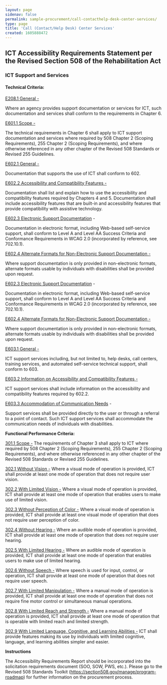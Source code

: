 ```yaml
---
layout: page 
sidenav: false 
permalink: sample-procurement/call-contacthelp-desk-center-services/
type: page
title: 'Call (Contact/Help Desk) Center Services'
created: 1605888472
---
```


## **ICT Accessibility Requirements Statement per the Revised Section 508 of the Rehabilitation Act**

### **ICT Support and Services**

#### **Technical Criteria:**

[E208.1 General -][1]

Where an agency provides support documentation or services for ICT, such documentation and services shall conform to the requirements in Chapter 6.

[E601.1 Scope -][1]

The technical requirements in Chapter 6 shall apply to ICT support documentation and services where required by 508 Chapter 2 (Scoping Requirements), 255 Chapter 2 (Scoping Requirements), and where otherwise referenced in any other chapter of the Revised 508 Standards or Revised 255 Guidelines.

[E602.1 General -][2]

Documentation that supports the use of ICT shall conform to 602.

[E602.2 Accessibility and Compatibility Features -][2]

Documentation shall list and explain how to use the accessibility and compatibility features required by Chapters 4 and 5. Documentation shall include accessibility features that are built-in and accessibility features that provide compatibility with assistive technology.

[E602.3 Electronic Support Documentation][2] -

Documentation in electronic format, including Web-based self-service support, shall conform to Level A and Level AA Success Criteria and Conformance Requirements in WCAG 2.0 (incorporated by reference, see 702.10.1).

[E602.4 Alternate Formats for Non-Electronic Support Documentation -][2]

Where support documentation is only provided in non-electronic formats, alternate formats usable by individuals with disabilities shall be provided upon request.

[E602.3 Electronic Support Documentation][3] -

Documentation in electronic format, including Web-based self-service support, shall conform to Level A and Level AA Success Criteria and Conformance Requirements in WCAG 2.0 (incorporated by reference, see 702.10.1).

[E602.4 Alternate Formats for Non-Electronic Support Documentation -][3]

Where support documentation is only provided in non-electronic formats, alternate formats usable by individuals with disabilities shall be provided upon request.

[E603.1 General -][4]

ICT support services including, but not limited to, help desks, call centers, training services, and automated self-service technical support, shall conform to 603.

[E603.2 Information on Accessibility and Compatibility Features -][4]

ICT support services shall include information on the accessibility and compatibility features required by 602.2.

[E603.3 Accommodation of Communication Needs][4] -

Support services shall be provided directly to the user or through a referral to a point of contact. Such ICT support services shall accommodate the communication needs of individuals with disabilities.

**Functional Performance Criteria:**

[301.1 Scope -][5] The requirements of Chapter 3 shall apply to ICT where required by 508 Chapter 2 (Scoping Requirements), 255 Chapter 2 (Scoping Requirements), and where otherwise referenced in any other chapter of the Revised 508 Standards or Revised 255 Guidelines.

[302.1 Without Vision -][6] Where a visual mode of operation is provided, ICT shall provide at least one mode of operation that does not require user vision.

[302.2 With Limited Vision -][6] Where a visual mode of operation is provided, ICT shall provide at least one mode of operation that enables users to make use of limited vision.

[302.3 Without Perception of Color -][6] Where a visual mode of operation is provided, ICT shall provide at least one visual mode of operation that does not require user perception of color.

[302.4 Without Hearing -][6] Where an audible mode of operation is provided, ICT shall provide at least one mode of operation that does not require user hearing.

[302.5 With Limited Hearing -][6] Where an audible mode of operation is provided, ICT shall provide at least one mode of operation that enables users to make use of limited hearing.

[302.6 Without Speech -][6] Where speech is used for input, control, or operation, ICT shall provide at least one mode of operation that does not require user speech.

[302.7 With Limited Manipulation -][6] Where a manual mode of operation is provided, ICT shall provide at least one mode of operation that does not require fine motor control or simultaneous manual operations.

[302.8 With Limited Reach and Strength -][6] Where a manual mode of operation is provided, ICT shall provide at least one mode of operation that is operable with limited reach and limited strength.

[302.9 With Limited Language, Cognitive, and Learning Abilities -][6] ICT shall provide features making its use by individuals with limited cognitive, language, and learning abilities simpler and easier.

**Instructions&nbsp;**

The Accessibility Requirements Report should be incorporated into the solicitation requirements document (SOO, SOW, PWS, etc.). Please go to the Revised 508 Standards Toolkit (<https://section508.gov/manage/program-roadmap>) for further information on the procurement process.

 [1]: https://section508.gov/ict-accessibility#e208_1_general
 [2]: https://section508.gov/ict-accessibility#e602_1_general
 [3]: https://section508.gov/ict-accessibility#e602_3__e602_4
 [4]: https://section508.gov/ict-accessibility#e603_1__e603_2__e603_3
 [5]: https://section508.gov/ict-accessibility#e301_1
 [6]: https://section508.gov/ict-accessibility#e302_1